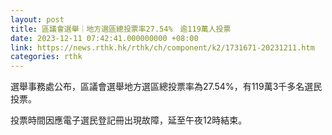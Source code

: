 ```yaml
---
layout: post
title: 區議會選舉｜地方選區總投票率27.54%　逾119萬人投票
date: 2023-12-11 07:42:41.000000000 +08:00
link: https://news.rthk.hk/rthk/ch/component/k2/1731671-20231211.htm
categories: rthk
---
```


選舉事務處公布，區議會選舉地方選區總投票率為27.54%，有119萬3千多名選民投票。

投票時間因應電子選民登記冊出現故障，延至午夜12時結束。
